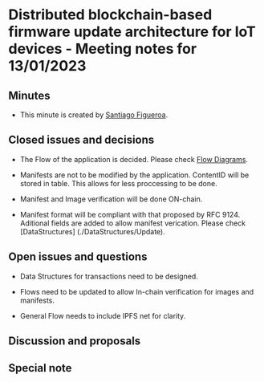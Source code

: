 # Distributed blockchain-based firmware update architecture for IoT devices - Meeting notes for 13/01/2023

## Minutes

- This minute is created by [Santiago Figueroa](sfigueroa@ceit.es).

## Closed issues and decisions

- The Flow of the application is decided. Please check [Flow Diagrams](./FlowDiagrams).

- Manifests are not to be modified by the application. ContentID will be stored in table. This allows for less proccessing to be done.

- Manifest and Image verification will be done ON-chain.

- Manifest format will be compliant with that proposed by RFC 9124. Aditional fields are added to allow manifest verication. Please check [DataStructures] (./DataStructures/Update).

## Open issues and questions

- Data Structures for transactions need to be designed.

- Flows need to be updated to allow In-chain verification for images and manifests.

- General Flow needs to include IPFS net for clarity.

## Discussion and proposals

## Special note
